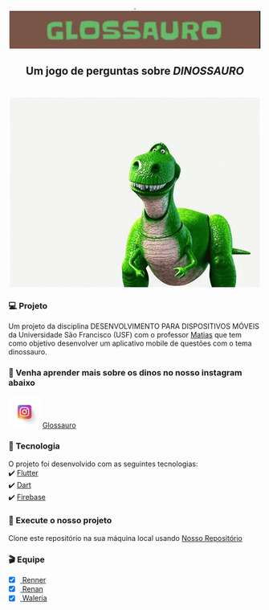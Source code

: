 <p align="center"> 
.<img src="https://github.com/Waleria257/Glossauro/blob/master/tema.PNG" width="500" >
</p>


## <p align="center"> Um jogo de perguntas sobre ***DINOSSAURO***

# # 
  <p align="center"> 
<img src="https://github.com/Waleria257/Glossauro/blob/master/08605a2cf4cce0f80b644241b5224bc8.gif">
</p>

### 💻 Projeto
Um projeto da disciplina DESENVOLVIMENTO PARA DISPOSITIVOS MÓVEIS da Universidade São Francisco (USF) com o professor <a href="https://github.com/matiasfilho81/">Matias</a> que tem como objetivo desenvolver um aplicativo mobile de questões com o tema dinossauro.
</p >

###  📰 Venha aprender mais sobre os dinos no nosso instagram abaixo
![logo](https://github.com/Waleria257/Glossauro/blob/master/1497553304-104_84834.png) 
<a href="https://www.instagram.com/glossauro/"> Glossauro</a>

### 🚀 Tecnologia
O projeto foi desenvolvido com as seguintes tecnologias:<br/>
✔️ <a href="https://flutter.dev/?gclid=Cj0KCQjww_f2BRC-ARIsAP3zarEE3bqE6AWxyHKFhCNJTBwh89Q_ktFTvn-S0uAw324qo0gzXY0VfTUaAluTEALw_wcB&gclsrc=aw.ds/">Flutter</a><br/>
✔️ <a href="https://dart.dev/get-dart/">Dart</a><br/>
✔️ <a href="https://firebase.google.com/?hl=pt-br&gclid=Cj0KCQjww_f2BRC-ARIsAP3zarH1Tnkx56mu5chFmu5FKGdHJ3FVQUSi28ztPw6j-lFJGBUNDLK3yAMaArUuEALw_wcB/">Firebase</a>
###  📱 Execute o nosso projeto
Clone este repositório na sua máquina local usando 
<a href="https://github.com/Waleria257/Glossauro.git/"> Nosso Repositório</a>

### 🎬 Equipe
- [X] <a href="https://github.com/RennerBS/"> Renner</a>
- [X] <a href="https://github.com/renan0liveira/"> Renan</a>
- [X] <a href="https://github.com/Waleria257/"> Waleria</a>
